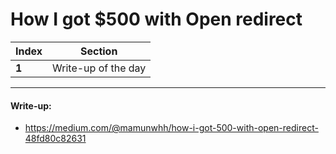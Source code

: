 # How I got $500 with Open redirect

Index | Section
--- | ---
**1** | Write-up of the day

___


#### Write-up: 

* https://medium.com/@mamunwhh/how-i-got-500-with-open-redirect-48fd80c82631
